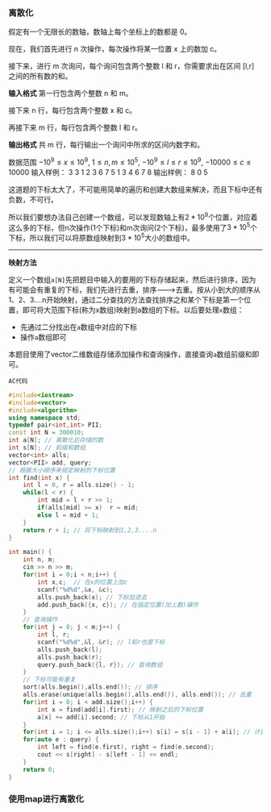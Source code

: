 ### 离散化

假定有一个无限长的数轴，数轴上每个坐标上的数都是 0。

现在，我们首先进行 n 次操作，每次操作将某一位置 x 上的数加 c。

接下来，进行 m 次询问，每个询问包含两个整数 l 和 r，你需要求出在区间 [l,r] 之间的所有数的和。

**输入格式**
第一行包含两个整数 n 和 m。

接下来 n 行，每行包含两个整数 x 和 c。

再接下来 m 行，每行包含两个整数 l 和 r。

**输出格式**
共 m 行，每行输出一个询问中所求的区间内数字和。

数据范围
$−10^9≤x≤10^9,$
$1≤n,m≤10^5,$
$−10^9≤l≤r≤10^9,$
$−10000≤c≤10000$
输入样例：
3 3
1 2
3 6
7 5
1 3
4 6
7 8
输出样例：
8
0
5

这道题的下标太大了，不可能用简单的遍历和创建大数组来解决，而且下标中还有负数，不可行。

所以我们要想办法自己创建一个数组，可以发现数轴上有$2*10^9$个位置，对应着这么多的下标，但n次操作(1个下标)和m次询问(2个下标)，最多使用了$3*10^5$个下标，所以我们可以将原数组映射到$3*10^5$大小的数组中。

-----

**映射方法**

定义一个数组`a[N]`先把题目中输入的要用的下标存储起来，然后进行排序，因为有可能会有重复的下标，我们先进行去重，排序--->去重。按从小到大的顺序从1、2、3....n开始映射，通过二分查找的方法查找排序之和某个下标是第一个位置，即可将大范围下标(称为x数组)映射到a数组的下标。以后要处理`x`数组：

- 先通过二分找出在`a`数组中对应的下标
- 操作`a`数组即可

本题目使用了vector二维数组存储添加操作和查询操作，直接查询`a`数组前缀和即可。



`AC代码`

```c++
#include<iostream>
#include<vector>
#include<algorithm>
using namespace std;
typedef pair<int,int> PII;
const int N = 300010;
int a[N]; // 离散化后存储的数
int s[N]; // 前缀和数组
vector<int> alls;
vector<PII> add, query;
// 根据大小顺序来规定映射的下标位置
int find(int x) {
    int l = 0, r = alls.size() - 1;
    while(l < r) {
        int mid = l + r >> 1;
        if(alls[mid] >= x)  r = mid;
        else l = mid + 1;
    }
    return r + 1; // 将下标映射到1,2,3....n
}

int main() {
    int n, m;
    cin >> n >> m;
    for(int i = 0;i < n;i++) {
        int x,c;  // 在x的位置上加c
        scanf("%d%d",&x, &c);
        alls.push_back(x); // 下标加进去
        add.push_back({x, c}); // 在指定位置(加上数)操作
    }
    // 查询操作
    for(int j = 0; j < m;j++) {
        int l, r;
        scanf("%d%d",&l, &r); // l和r也是下标
        alls.push_back(l);
        alls.push_back(r);
        query.push_back({l, r}); // 查询数组
    }
    // 下标可能有重复
    sort(alls.begin(),alls.end()); // 排序
    alls.erase(unique(alls.begin(),alls.end()), alls.end()); // 去重
    for(int i = 0; i < add.size();i++) {
        int x = find(add[i].first); // 映射之后的下标位置
        a[x] += add[i].second; // 下标从1开始
    }
    for(int i = 1; i <= alls.size();i++) s[i] = s[i - 1] + a[i]; // 计算前缀和
    for(auto e : query) {
        int left = find(e.first), right = find(e.second);
        cout << s[right] - s[left - 1] << endl;
    }
    return 0;
}
```



### 使用map进行离散化

